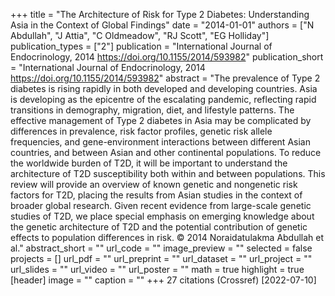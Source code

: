 +++
title = "The Architecture of Risk for Type 2 Diabetes: Understanding Asia in the Context of Global Findings"
date = "2014-01-01"
authors = ["N Abdullah", "J Attia", "C Oldmeadow", "RJ Scott", "EG Holliday"]
publication_types = ["2"]
publication = "International Journal of Endocrinology, 2014 https://doi.org/10.1155/2014/593982"
publication_short = "International Journal of Endocrinology, 2014 https://doi.org/10.1155/2014/593982"
abstract = "The prevalence of Type 2 diabetes is rising rapidly in both developed and developing countries. Asia is developing as the epicentre of the escalating pandemic, reflecting rapid transitions in demography, migration, diet, and lifestyle patterns. The effective management of Type 2 diabetes in Asia may be complicated by differences in prevalence, risk factor profiles, genetic risk allele frequencies, and gene-environment interactions between different Asian countries, and between Asian and other continental populations. To reduce the worldwide burden of T2D, it will be important to understand the architecture of T2D susceptibility both within and between populations. This review will provide an overview of known genetic and nongenetic risk factors for T2D, placing the results from Asian studies in the context of broader global research. Given recent evidence from large-scale genetic studies of T2D, we place special emphasis on emerging knowledge about the genetic architecture of T2D and the potential contribution of genetic effects to population differences in risk. © 2014 Noraidatulakma Abdullah et al."
abstract_short = ""
url_code = ""
image_preview = ""
selected = false
projects = []
url_pdf = ""
url_preprint = ""
url_dataset = ""
url_project = ""
url_slides = ""
url_video = ""
url_poster = ""
math = true
highlight = true
[header]
image = ""
caption = ""
+++
27 citations (Crossref) [2022-07-10]
